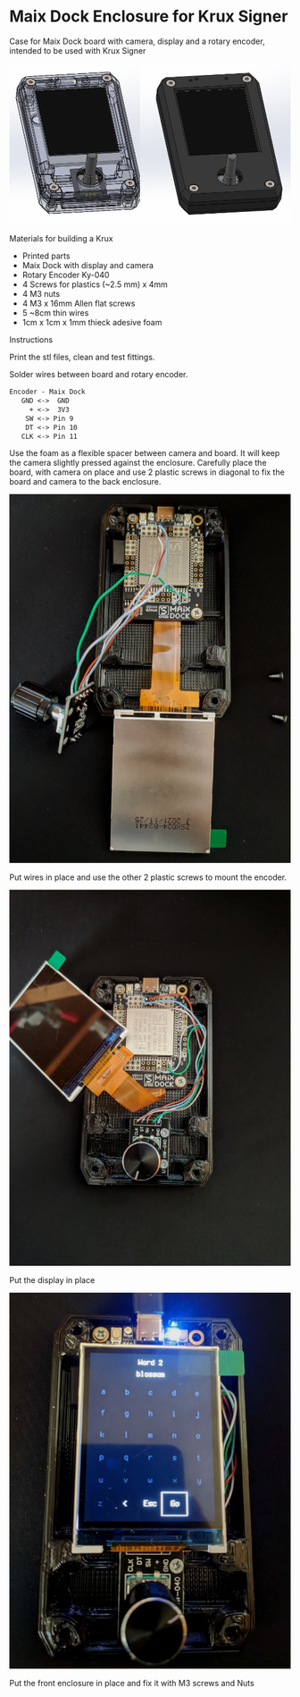 # Maix Dock Enclosure for Krux Signer
Case for Maix Dock board with camera, display and a rotary encoder, intended to be used with Krux Signer

![plot](./Images/render.png)

Materials for building a Krux 
- Printed parts
- Maix Dock with display and camera
- Rotary Encoder Ky-040
- 4 Screws for plastics (~2.5 mm) x 4mm 
- 4 M3 nuts
- 4 M3 x 16mm Allen flat screws
- 5 ~8cm thin wires
- 1cm x 1cm x 1mm thieck adesive foam

Instructions

Print the stl files, clean and test fittings.

Solder wires between board and rotary encoder.

```
Encoder - Maix Dock
   GND <->  GND
     + <->  3V3
    SW <-> Pin 9
    DT <-> Pin 10
   CLK <-> Pin 11
```

Use the foam as a flexible spacer between camera and board. It will keep the camera slightly pressed against the enclosure. Carefully place the board, with camera on place and use 2 plastic screws in diagonal to fix the board and camera to the back enclosure.

![plot](./Images/1_board_assembled.jpg)

Put wires in place and use the other 2 plastic screws to mount the encoder.

![plot](./Images/2_encoder_assembled.jpg)

Put the display in place

![plot](./Images/3_display_assembled.jpeg)

Put the front enclosure in place and fix it with M3 screws and Nuts

